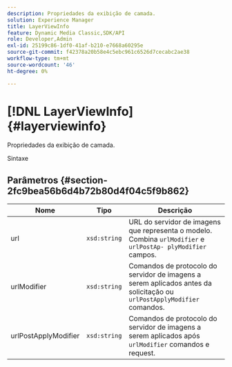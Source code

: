 ```yaml
---
description: Propriedades da exibição de camada.
solution: Experience Manager
title: LayerViewInfo
feature: Dynamic Media Classic,SDK/API
role: Developer,Admin
exl-id: 25199c86-1df0-41af-b210-e7668a60295e
source-git-commit: f42378a20b58e4c5ebc961c6526d7cecabc2ae38
workflow-type: tm+mt
source-wordcount: '46'
ht-degree: 0%

---
```


# [!DNL LayerViewInfo]{#layerviewinfo}

Propriedades da exibição de camada.

Sintaxe

## Parâmetros {#section-2fc9bea56b6d4b72b80d4f04c5f9b862}

| Nome | Tipo | Descrição |
|---|---|---|
| url | `xsd:string` | URL do servidor de imagens que representa o modelo. Combina `urlModifier` e `urlPostAp- plyModifier` campos. |
| urlModifier | `xsd:string` | Comandos de protocolo do servidor de imagens a serem aplicados antes da solicitação ou `urlPostApplyModifier` comandos. |
| urlPostApplyModifier | `xsd:string` | Comandos de protocolo do servidor de imagens a serem aplicados após `urlModifier` comandos e request. |
